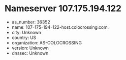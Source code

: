 # Nameserver 107.175.194.122

* as_number: 36352
* name: 107-175-194-122-host.colocrossing.com.
* city: Unknown
* country: US
* organization: AS-COLOCROSSING
* version: Unknown
* dnssec: Unknown
